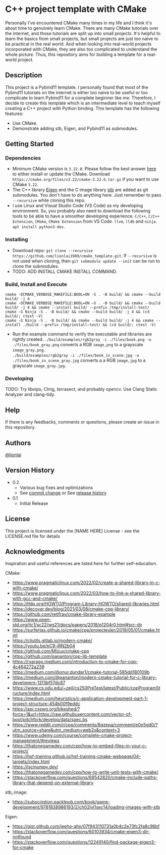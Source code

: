 # C++ project template with CMake

Personally I've encountered CMake many times in my life and I think it's about time to genuinely learn CMake. There are many CMake tutorials over the internet, and those tutorials are split up into small projects. It's helpful to learn the basics from small projects, but small projects are just too naive to be practical in the real world. And when looking into real-world projects incorporated with CMake, they are also too complicated to understand the whole picture. Thus, this repository aims for building a template for a real-world project.

## Description

This project is a Pybind11 template. I personally found that most of the Pybind11 tutorials on the internet is either too naive to be useful or too complicate to learn Pybind11 for a complete beginner like me. Therefore, I decide to create this template which is an intermediate level to teach myself creating a C++ project with Python binding. This template has the following features:
- Use CMake.
- Demonstrate adding stb, Eigen, and Pybind11 as submodules.

## Getting Started

### Dependencies
* Minimum CMake version is `3.22.0`. Please follow the best answer [here](https://askubuntu.com/questions/355565/how-do-i-install-the-latest-version-of-cmake-from-the-command-line) to either install or update the CMake. Download `https://cmake.org/files/v3.22/cmake-3.22.6.tar.gz` if you want to use CMake `3.22`.
* The C++ library [Eigen](https://gitlab.com/libeigen/eigen) and the C image library [stb](https://github.com/nothings/stb) are added as git submodules. You don't have to do anything here. Just remember to pass `--recursive` while cloning this repo.
* I use Linux and Visual Studio Code (VS Code) as my developing environment. So, you probably also need to download the following tools to be able to have a smoother developing experience. `C/C++`, `C/C++ Extension`, `CMake`, `CMake Extension` from VS Code.  `llvm`, `lldb` and `ninja`. ` apt install python3-dev`.

### Installing
* Download repo: `git clone --recursive https://github.com/lionlai1989/cmake_template.git`. If `--recursive` is not used when cloning, then `git submodule update --init` can be run to clone the submodules.
* TODO: ADD INSTALL CMAKE INSTALL COMMAND.

### Build, Install and Execute
```
cmake -DCMAKE_VERBOSE_MAKEFILE:BOOL=ON -S . -B build/ && cmake --build build/ -j 4
cmake -DCMAKE_VERBOSE_MAKEFILE:BOOL=ON –S . -B build/ && cmake --build build/ -j 4 && cmake --install build/ --prefix /tmp/install-test/
cmake -G Ninja -S . -B build/ && cmake --build build/ -j 4 && (cd build/; ctest -V)
cmake -G Ninja -S . -B build/ && cmake --build build/ -j 4 && cmake --install ./build --prefix /tmp/install-test/ && (cd build/; ctest -V)
```
* Run the example command to verify the executable and libraries are rightly created.
`./build/examples/rgb2gray -i ./files/book.png -o ./files/book_gray.png` converts a RGB `image,png` to a grayscale `image_gray.png`.  
`./build/examples/rgb2gray -i ./files/book_in_scene.jpg -o ./files/book_in_scene_gray.jpg` converts a a RGB `image,jpg` to a grayscale `image_gray.jpg`.

### Developing
TODO: Try libvips, CImg, terrasect, and probably opencv. Use Clang Static Analyzer and clang-tidy.

## Help

If there is any feedbacks, comments or questions, please create an issue in this repository.

## Authors

[@lionlai](https://github.com/lionlai1989)

## Version History

* 0.2
    * Various bug fixes and optimizations
    * See [commit change]() or See [release history]()
* 0.1
    * Initial Release

## License

This project is licensed under the [NAME HERE] License - see the LICENSE.md file for details

## Acknowledgments
Inspiration and useful references are listed here for further self-education.

CMake:
- https://www.pragmaticlinux.com/2022/02/create-a-shared-library-in-c-with-cmake/
- https://www.pragmaticlinux.com/2022/03/how-to-link-a-shared-library-with-gcc-and-cmake/
- https://tldp.org/HOWTO/Program-Library-HOWTO/shared-libraries.html
- https://decovar.dev/blog/2021/03/08/cmake-cpp-library/
- https://github.com/retifrav/cmake-library-example
- https://www.open-std.org/jtc1/sc22/wg21/docs/papers/2018/p1204r0.html#src-dir
- https://surfertas.github.io/cmake/cpp/projecteuler/2019/05/01/cmake.html
- https://cliutils.gitlab.io/modern-cmake/
- https://youtu.be/eC9-iRN2b04
- https://github.com/Mizux/cmake-cpp
- https://github.com/pananton/cpp-lib-template
- https://rvarago.medium.com/introduction-to-cmake-for-cpp-4c464272a239
- https://medium.com/@onur.dundar1/cmake-tutorial-585dd180109b
- https://medium.com/@pananton/modern-cmake-tutorial-for-c-library-developers-12f3bf57dc87
- https://www.cs.odu.edu/~zeil/cs250PreTest/latest/Public/cppProgramStructure/index.html
- https://medium.com/heuristics/c-application-development-part-1-project-structure-454b00f9eddc
- https://api.csswg.org/bikeshed/?force=1&url=https://raw.githubusercontent.com/vector-of-bool/pitchfork/develop/data/spec.bs
- https://www.reddit.com/r/cpp/comments/8qzepa/comment/e0o5gd0/?utm_source=share&utm_medium=web2x&context=3
- https://www.udemy.com/course/complete-cmake-project-management/#reviews
- https://thatonegamedev.com/cpp/how-to-embed-files-in-your-c-project/
- https://hsf-training.github.io/hsf-training-cmake-webpage/04-targets/index.html
- https://iscinumpy.dev/
- https://thatonegamedev.com/cpp/how-to-write-unit-tests-with-cmake/
- https://stackoverflow.com/questions/69542820/cmake-include-paths-library-that-depend-on-external-library

stb_image:
- https://subscription.packtpub.com/book/game-development/9781838986193/2/ch02lvl1sec14/loading-images-with-stb


Eigen:
- https://gist.github.com/jeeho-ahn/07f943110731a0b4c2e73fc2fa8c96bf
- https://stackoverflow.com/questions/60103934/cmake-eigen3-dir-notfound
- https://stackoverflow.com/questions/12249140/find-package-eigen3-for-cmake
